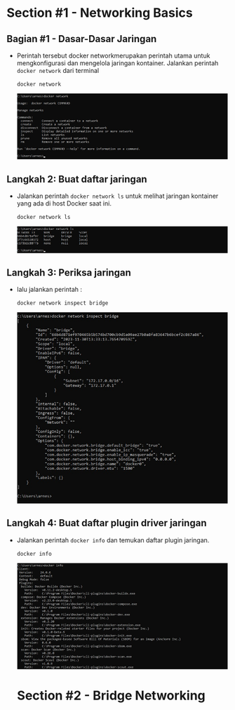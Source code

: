 # Section #1 - Networking Basics

## Bagian #1 - Dasar-Dasar Jaringan

- Perintah tersebut docker networkmerupakan perintah utama untuk mengkonfigurasi dan mengelola jaringan kontainer. Jalankan perintah `docker network` dari terminal
   ```
   docker network
   ```
   ![docker network](./01-docker-network.jpg)

## Langkah 2: Buat daftar jaringan
- Jalankan perintah `docker network ls` untuk melihat jaringan kontainer yang ada di host Docker saat ini.
  ```
  docker network ls
  ```
  ![docker network ls](./02-docker-network-ls.jpg)

## Langkah 3: Periksa jaringan
- lalu jalankan perintah :
  ```
  docker network inspect bridge
  ```
  ![docker network inspect bridge](./03-docker-network-inspect-bridge.jpg)

## Langkah 4: Buat daftar plugin driver jaringan
- Jalankan perintah `docker info` dan temukan daftar plugin jaringan.
  ```
  docker info
  ```
  ![docker info](./04-docker-info.jpg)


  # Section #2 - Bridge Networking

  
